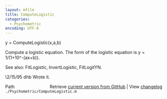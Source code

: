 ```yaml
---
layout: mfile
title: ComputeLogistic
categories:
  - Psychometric
encoding: UTF-8
---
```


y = ComputeLogistic(x,a,b)

Compute a logistic equation.
The form of the logistic equation is y = 1/(1+10^-(ax+b)).

See also: FitLogistic, InvertLogistic, FitLogitYN.

\2/15/95     dhb     Wrote it.


<div class="code_header" style="text-align:right;">
  <span style="float:left;">Path&nbsp;&nbsp;</span> <span class="counter">Retrieve <a href=
  "https://raw.github.com/Psychtoolbox-3/Psychtoolbox-3/beta/./Psychometric/ComputeLogistic.m">current version from GitHub</a> | View <a href=
  "https://github.com/Psychtoolbox-3/Psychtoolbox-3/commits/beta/./Psychometric/ComputeLogistic.m">changelog</a></span>
</div>
<div class="code">
  <code>./Psychometric/ComputeLogistic.m</code>
</div>
